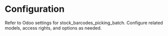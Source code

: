 # Configuration

Refer to Odoo settings for stock_barcodes_picking_batch. Configure related models, access rights, and options as needed.
